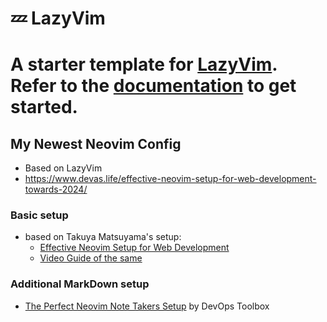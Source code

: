 # 💤 LazyVim

A starter template for [LazyVim](https://github.com/LazyVim/LazyVim).
Refer to the [documentation](https://lazyvim.github.io/installation) to get started.
=======

## My Newest Neovim Config

- Based on LazyVim
- https://www.devas.life/effective-neovim-setup-for-web-development-towards-2024/

### Basic setup

- based on Takuya Matsuyama's setup:
  - [Effective Neovim Setup for Web Development](https://www.devas.life/effective-neovim-setup-for-web-development-towards-2024/)
  - [Video Guide of the same](https://www.youtube.com/watch?v=fFHlfbKVi30)

### Additional MarkDown setup

- [The Perfect Neovim Note Takers Setup](https://www.youtube.com/watch?v=DgKI4hZ4EEI) by DevOps Toolbox
